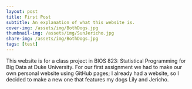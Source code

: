 ```yaml
---
layout: post
title: First Post
subtitle: An explanation of what this website is.
cover-img: /assets/img/BothDogs.jpg
thumbnail-img: /assets/img/SunJericho.jpg
share-img: /assets/img/BothDogs.jpg
tags: [test]
---
```


This website is for a class project in BIOS 823: Statistical Programming for Big Data at Duke University. For our first assignment we had to make our own personal website using GitHub pages; I already had a website, so I decided to make a new one that features my dogs Lily and Jericho.
